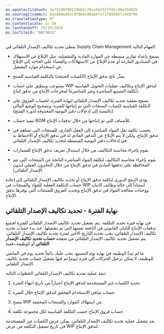 ```yaml
---
ms.openlocfilehash: da751d9f89219b62c29ce6b25f7f01c90a78482b
ms.sourcegitcommit: 82ed9ded42c47064c90ab6fe717893447cd48796
ms.translationtype: HT
ms.contentlocale: ar-SA
ms.lasthandoff: 10/19/2020
ms.locfileid: "6073021"
---
```


يغطي تحديد تكاليف الإصدار التلقائي في Supply Chain Management المهام التالية:

-   يسمح بإعداد تقارير مبسطة عن الموارد المادية والتشغيلية، مثل الإبلاغ عن الاستهلاك في الصناديق الفارغة أو عدم الإبلاغ عن الاستهلاكات والقضاء على الحاجة إلى الإبلاغ عن استخدام موارد التشغيل.

-   يقدِّر ناتج تدفق الإنتاج (الكميات المنتجة) بالتكلفة القياسية للمنتج.

-   يستوعب وينطبق على حساب WIP لتدفق الإنتاج وتكاليف عمليات التحويل القياسية (تكلفة التصنيع المباشرة وغير المباشرة) لمخرجات الإنتاج من تدفق إنتاج.

-   يسمح بعملية تحديد تكاليف الإصدار التلقائي لنهاية الفترة، لحساب الفروق على التكلفة القياسية لكميات المنتجات التي تم إنتاجها للفترة، وتصحيح الوضع المالي (بالنسبة إلى إدخالات دفتر اليومية المحذوفة لدورة المنتج).
    
-   تنفيذ حساب BOM للأصناف التي تم إنتاجها من خلال تدفقات الإنتاج.

-   يحسب تكلفة نقل المواد المباشرة إلى العمل الجاري، للمنتجات التي تساهم في تدفق الإنتاج، ولكن لا يتم الإبلاغ عن التدفق المادي له في تدفق الإنتاج أو الاحتفاظ به في إدخالات دفتر اليومية المبسطة لتحديد تكاليف الإصدار التلقائي.

-   يقوم بإجراء محاسبة التكاليف من خلال استبدال تعريف تدفق الإنتاج للمسارات.

-   يقوم بإجراء محاسبة التكاليف لتكلفة المواد المباشرة الناتجة عن المنتجات التي تتم المحافظة على تدفقها المادي في تدفق الإنتاج من خلال المخزون الفعلي (بدون الإصدار التلقائي).

يؤدي الدمج الدوري لتكلفة تدفق الإنتاج أو تحديد تكاليف الإصدار التلقائي إلى إعادة حساب التكلفة الفعلية للمواد والمنتجات في WIP استناداً إلى حالة وظائف كانبان ووحدات معالجة المواد في تدفق الإنتاج وتحديد الفروق للمنتجات التي يوفرها تدفق الإنتاج.

## <a name="end-of-period---backflush-costing"></a>نهاية الفترة - تحديد تكاليف الإصدار التلقائي

في نهاية فترة تحديد التكلفة، يتم تشغيل تحديد تكاليف الإصدار التلقائي للفترة لجميع تدفقات الإنتاج للكيان القانوني في الدُفعة نفسها التي تم تشغيلها. عند بدء حساب تحديد تكاليف الإصدار التلقائي، يجب تحديد التاريخ الأخير لفترة تحديد تكاليف الإصدار التلقائي. يتم تشغيل تحديد تكاليف الإصدار التلقائي من صفحة **حساب تحديد تكاليف الإصدار التلقائي** أو كوظيفة دفعية.

ما لم تبدأ الوظيفة في نهاية يوم التصنيع، يجب عليك دائماً تحديد يوم في الماضي للوظيفة. لا يمكن ترحيل الحركات إلى فترة (يوم) تم فيها تشغيل حساب تحديد تكاليف الإصدار التلقائي.

تنفذ عملية تحديد تكاليف الإصدار التلقائي الخطوات التالية:

1.  تحديد الكميات غير المستخدمة لتدفق الإنتاج اعتباراً من تاريخ انتهاء الفترة.

2.  حساب صافي الاستخدام المحقق لتدفق الإنتاج خلال الفترة.

3.  مسح WIP من استهلاك الموارد والمنتجات المحققة.

4.  حساب فروق الإنتاج حسب التكلفة القياسية لكل مجموعة تكلفة.

بعد تشغيل عملية تحديد تكاليف الإصدار التلقائي، يمكن عرض الكميات غير المستخدمة في تاريخ تشغيل التكلفة من عرض WIP لتدفق الإنتاج.
